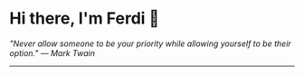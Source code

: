 <h1>Hi there, I'm Ferdi 👋</h1>

<p><em>
  "Never allow someone to be your priority while allowing yourself to be their option." — Mark Twain
</em></p>

---
